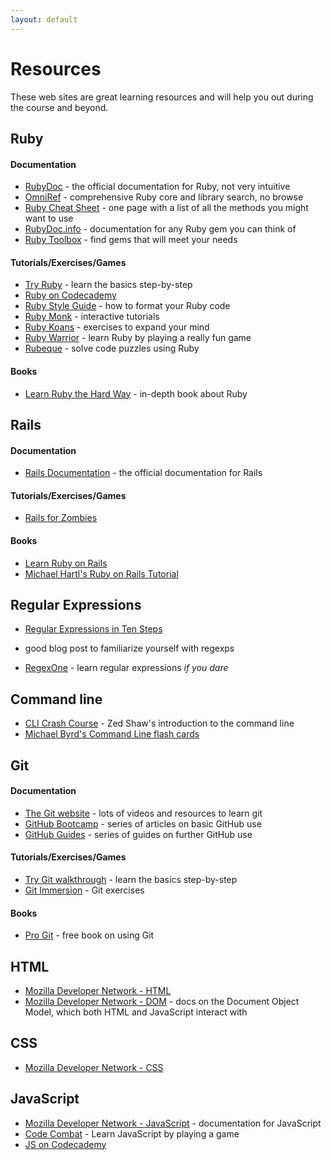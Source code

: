 ```yaml
---
layout: default
---
```


# Resources

These web sites are great learning resources and will help you out during the course and beyond.

## Ruby

#### Documentation

* [RubyDoc](http://ruby-doc.org/) - the official documentation for Ruby, not very intuitive
* [OmniRef](https://www.omniref.com/) - comprehensive Ruby core and library search, no browse
* [Ruby Cheat Sheet](http://overapi.com/ruby/) - one page with a list of all the methods you might want to use
* [RubyDoc.info](http://www.rubydoc.info/) - documentation for any Ruby gem you can think of
* [Ruby Toolbox](https://www.ruby-toolbox.com/) - find gems that will meet your needs

#### Tutorials/Exercises/Games

* [Try Ruby](http://tryruby.org/) - learn the basics step-by-step
* [Ruby on Codecademy](http://www.codecademy.com/en/tracks/ruby)
* [Ruby Style Guide](https://github.com/bbatsov/ruby-style-guide) - how to format your Ruby code
* [Ruby Monk](https://rubymonk.com/) - interactive tutorials
* [Ruby Koans](http://rubykoans.com/) - exercises to expand your mind
* [Ruby Warrior](https://www.bloc.io/ruby-warrior/) - learn Ruby by playing a really fun game
* [Rubeque](https://www.rubeque.com/) - solve code puzzles using Ruby

#### Books

* [Learn Ruby the Hard Way](http://ruby.learncodethehardway.org/) - in-depth book about Ruby

## Rails

#### Documentation

* [Rails Documentation](http://api.rubyonrails.org/) - the official documentation for Rails

#### Tutorials/Exercises/Games

* [Rails for Zombies](http://railsforzombies.org/)

#### Books

* [Learn Ruby on Rails](http://learn-rails.com/learn-ruby-on-rails.html)
* [Michael Hartl's Ruby on Rails Tutorial](http://www.railstutorial.org/)

## Regular Expressions

* [Regular Expressions in Ten Steps](http://russolsen.com/blog/2014/03/21/regular-expressions/)
- good blog post to familiarize yourself with regexps
* [RegexOne](http://regexone.com/) - learn regular expressions _if you dare_

## Command line

* [CLI Crash Course](http://cli.learncodethehardway.com/) - Zed Shaw's introduction to the command line
* [Michael Byrd's Command Line flash cards](http://quizlet.com/44120774/command-line-flash-cards/)

## Git

#### Documentation

* [The Git website](http://git-scm.com/) - lots of videos and resources to learn git
* [GitHub Bootcamp](https://help.github.com/categories/54/articles) - series of articles on basic GitHub use
* [GitHub Guides](https://guides.github.com/) - series of guides on further GitHub use

#### Tutorials/Exercises/Games

* [Try Git walkthrough](https://try.github.io/) - learn the basics step-by-step
* [Git Immersion](http://gitimmersion.com/) - Git exercises

#### Books

* [Pro Git](http://git-scm.com/book) - free book on using Git

## HTML

* [Mozilla Developer Network - HTML](https://developer.mozilla.org/en-US/docs/Web/HTML)
* [Mozilla Developer Network - DOM](https://developer.mozilla.org/en-US/docs/DOM) - docs on the Document Object Model, which both HTML and JavaScript interact with

## CSS

* [Mozilla Developer Network - CSS](https://developer.mozilla.org/en-US/docs/Web/CSS)

## JavaScript

* [Mozilla Developer Network - JavaScript](https://developer.mozilla.org/en-US/docs/Web/JavaScript) - documentation for JavaScript
* [Code Combat](http://codecombat.com/) - Learn JavaScript by playing a game
* [JS on Codecademy](http://www.codecademy.com/en/tracks/javascript)
